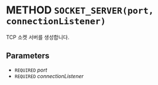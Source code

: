 # METHOD `SOCKET_SERVER(port, connectionListener)`
TCP 소켓 서버를 생성합니다.

## Parameters
* `REQUIRED` *port*
* `REQUIRED` *connectionListener*
